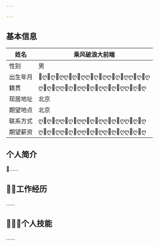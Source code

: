 ```yaml
---

---
```

## 基本信息
| 姓名     | 乘风破浪大前端  |
| -------- | ---- |
| 性别     | 男   |
| 出生年月 | ღღღღღღღღღღღღღღღ  |
| 籍贯     | ღღღღღღღღღღღღღღღ  |
| 现居地址 | 北京 |
| 期望地点 | 北京 |
| 联系方式 | ღღღღღღღღღღღღღღღ  |
| 期望薪资 | ღღღღღღღღღღღღღღღ  |

## 个人简介
……

## 工作经历
……

## 个人技能
……


